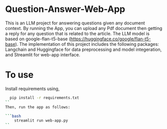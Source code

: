 # Question-Answer-Web-App

This is an LLM project for answering questions given any document context. By running the App, you can upload any Pdf document then getting a reply for any question that is related to the article. The LLM model is based on google-flan-t5-base (https://huggingface.co/google/flan-t5-base). The implementation of this project includes the following packages: Langchain and Huggingface for data preprocessing and model integeration, and Streamlit for web-app interface. 

# To use
Install requirements using,

```bash
  pip install -r requirements.txt
``
Then, run the app as follows:

```bash
    streamlit run web-app.py
``
